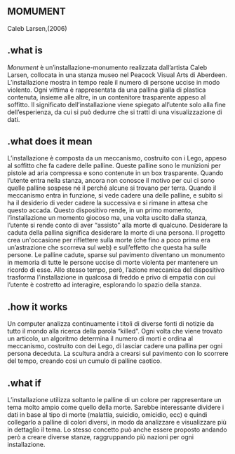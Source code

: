 ## MOMUMENT
Caleb Larsen,(2006)

## .what is
_Monument_ è un’installazione-monumento realizzata dall’artista Caleb Larsen, collocata in una stanza museo nel Peacock Visual Arts di Aberdeen. L’installazione mostra in tempo reale il numero di persone uccise in modo violento. Ogni vittima è rappresentata da una pallina gialla di plastica contenuta, insieme alle altre, in un contenitore trasparente appeso al soffitto. Il significato dell’installazione viene spiegato all’utente solo alla fine dell’esperienza, da cui si può dedurre che si tratti di una visualizzazione di dati.

## .what does it mean
L’installazione è composta da un meccanismo, costruito con i Lego, appeso al soffitto che fa cadere delle palline. Queste palline sono le munizioni per pistole ad aria compressa e sono contenute in un box trasparente. Quando l’utente entra nella stanza, ancora non conosce il motivo per cui ci sono quelle palline sospese né il perché alcune si trovano per terra. Quando il meccanismo entra in funzione, si vede cadere una delle palline, e subito si ha il desiderio di veder cadere la successiva e si rimane in attesa che questo accada. Questo dispositivo rende, in un primo momento, l’installazione un momento giocoso ma, una volta uscito dalla stanza, l’utente si rende conto di aver “assisto” alla morte di qualcuno. Desiderare la caduta della pallina significa desiderare la morte di una persona. Il progetto crea un'occasione per riflettere sulla morte (che fino a poco prima era un’astrazione che scorreva sul web) e sull’effetto che questa ha sulle persone. Le palline cadute, sparse sul pavimento diventano un monumento in memoria di tutte le persone uccise di morte violenta per mantenere un ricordo di esse. Allo stesso tempo, però, l’azione meccanica del dispositivo trasforma l’installazione in qualcosa di freddo e privo di empatia con cui l’utente è costretto ad interagire, esplorando lo spazio della stanza.

## .how it works

Un computer analizza continuamente i titoli di diverse fonti di notizie da tutto il mondo alla ricerca della parola “killed”. Ogni volta che viene trovato un articolo, un algoritmo determina il numero di morti e ordina al meccanismo, costruito con dei Lego, di lasciar cadere una pallina per ogni persona deceduta. La scultura andrà a crearsi sul pavimento con lo scorrere del tempo, creando così un cumulo di palline caotico.

## .what if
L’installazione utilizza soltanto le palline di un colore per rappresentare un tema molto ampio come quello della morte. Sarebbe interessante dividere i dati in base al tipo di morte (malattia, suicidio, omicidio, ecc) e quindi collegarlo a palline di colori diversi, in modo da analizzare e visualizzare più in dettaglio il tema. Lo stesso concetto può anche essere proposto andando però a creare diverse stanze, raggruppando più nazioni per ogni installazione.
